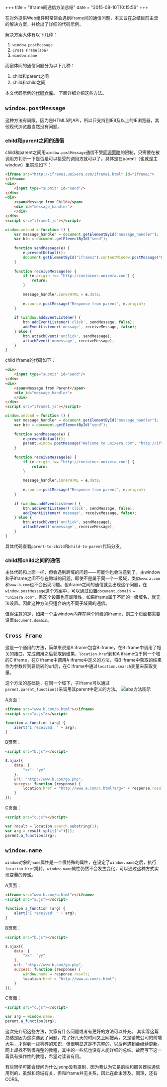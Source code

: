 +++
title  = "iframe间通信方法总结"
date = "2015-08-10T10:15:56"
+++


在对外提供Web组件时常常会遇到iframe间的通信问题，本文旨在总结目前主流的解决方案，并给出了详细的代码示例。

解决方案大体有以下几种：

1. `window.postMessage`
2. `Cross Frame(aba)`
3. `window.name`

而窗体间的通信问题分为以下几种：

1. child和parent之间
2. child和child之间

本文代码示例的[代码仓库](https://github.com/lovelock/cross-iframe-communication-exmaple.git)。
下面详细介绍这些方法。

## `window.postMessage`

这种方法有局限，因为是HTML5的API，所以只支持到IE8及以上的IE浏览器，其他现代浏览器当然没有问题。

### child和parent之间的通信

child和parent之间用`window.postMessage`通信不受[同源策略](https://developer.mozilla.org/en-US/docs/Web/Security/Same-origin_policy)的限制，只需要在被调用方判断一下是否是可以接受的调用方就可以了。具体是在parent（也就是主window）里实现如下：

```html
<iframe src="http://iframe1.unixera.com/iframe1.html" id="iframe1">
</iframe>
<div>
    <input type="submit" id="send"/>
</div>
<div>
    <span>Message from Child</span>
    <div id="message_handler">
    </div>
</div>
<script src="iframe1.js"></script>
```

```javascript
window.onload = function () {
    var message_handler = document.getElementById("message_handler");
    var btn = document.getElementById("send");
    
    function sendMessage(e) {
        e.preventDefault();
        document.getElementById("iframe1").contentWindow.postMessage("Welcome to unixera.com", "http://iframe1.unixera.com");
    }
    
    function receiveMessage(e) {
        if (e.origin !== "http://container.unixera.com") {
            return;
        }
        
        message_handler.innerHTML = e.data;
        
        e.source.postMessage("Response from parent", e.origin);
    }
    
    if (window.addEventListener) {
        btn.addEventListener('click', sendMessage, false);
        addEventListener('message', receiveMessage, false);
    } else {
        btn.attachEvent('onclick', sendMessage);
        attachEvent('onmessage', receiveMessage);
    }
}
```

child iframe的代码如下：

```html
<div>
    <input type="submit" id="send"/>
</div>
<div>
    <span>Message from Parent</span>
    <div id="message_handler">
    </div>
</div>
<script src="iframe1.js"></script>
```

```javascript
window.onload = function () {
    var message_handler = document.getElementById("message_handler");
    var btn = document.getElementById("send");
    
    function sendMessage(e) {
        e.preventDefault();
        parent.window.postMessage("Welcome to unixera.com", "http://iframe1.unixera.com");
    }
    
    function receiveMessage(e) {
        if (e.origin !== "http://container.unixera.com") {
            return;
        }
        
        message_handler.innerHTML = e.data;
        
        e.source.postMessage("Response from parent", e.origin);
    }
    
    if (window.addEventListener) {
        btn.addEventListener('click', sendMessage, false);
        addEventListener('message', receiveMessage, false);
    } else {
        btn.attachEvent('onclick', sendMessage);
        attachEvent('onmessage', receiveMessage);
    }
}
```

具体代码查看`parent-to-child`和`child-to-parent`代码分支。

### child和child之间的通信

主体代码和上面一样，但会遇到跨域的问题——可能你也会注意到了，主window和子iframe之间不存在跨域的问题，即使不是属于同一个一级域，类似`www.a.com`和`www.b.com`也不会出现问题。但iframe之间的通信就会出现这个问题，在`window.postMessage`这个方案中，可以通过设置`document.domain = "unixera.com"`，但这个设置也有局限性，如果iframe属于不同的一级域名，就无法设置。因此这种方法只适合站内不同子域间的通信。

值得注意的是，如果一个主window内存在两个同级的iframe，则三个页面都需要设置`document.domain`。

## `Cross Frame`

这是一个通用的方法，简单来说是A iframe包含B iframe，在B iframe中调用了相关的接口，完成调用之后获取到结果，`location.href`到和A iframe位于同一个域的C iframe，在C iframe中调用A iframe中定义的方法，将B iframe中获取的结果作为参数传到要跳转的url后，在C iframe中通过`location.search`变量来获取变量。

这个方法的基础是，在同一个域下，子iframe可以通过`parent.parent_function()`来调用其parent中定义的方法。
![aba方法图示](http://7xn2pe.com1.z0.glb.clouddn.com/iframe.png)

A页面：

```html
<iframe src="www.b.com/b.html"></iframe>
<script src="a.js"></script>
```

```javascript
function a_function (arg) {
    alert("I received: " + arg);
}
```

B页面：

```html
<script src="b.js"></script>
```

```javascript
$.ajax({
    data: {
        "xx": "yy"
    },
    url: "http://www.b.com/go.php",
    success: function (response) {
        location.href = "http://www.a.com/c.html?arg=" + response.result;
    }
});
```

C页面：

```html
<script src="c.js"></script>
```

```javascript
var result = location.search.substring(1);
var arg = result.split("=")[1];
parent.a_function(arg);
```

## `window.name`

`window`对象的`name`属性是一个很特殊的属性，在设定了`window.name`之后，执行`location.href`跳转，`window.name`属性仍然不会发生变化，可以通过这种方式实现变量的传递。

A页面：

```html
<iframe src="www.b.com/b.html"></iframe>
<script src="a.js"></script>
```

```javascript
function a_function (arg) {
    alert("I received: " + arg);
}
```

B页面：

```html
<script src="b.js"></script>
```

```javascript
$.ajax({
    data: {
        "xx": "yy"
    },
    url: "http://www.b.com/go.php",
    success: function (response) {
        window.name = response.result;
        location.href = "http://www.a.com/c.html";
    }
});
```

C页面：

```html
<script src="c.js"></script>
```

```javascript
var arg = window.name;
parent.a_function(arg);
```

这次先介绍这些方法，大家有什么问题或者有更好的方法可以补充。
其实写这篇总结是因为这次遇到了问题，花了好几天的时间又上网搜索，又是请教公司的前端大牛，才得到一些零碎的知识，但很明显这是不完整的，以后再遇到会继续更新。网上却找不到很完整的教程，其中的一些坑也没有人能详细的总结。故而写下这一篇具有操作性的教程，希望对读者有用。

有些同学可能会疑问为什么jsonp没有提到，因为我认为它是前端和服务器端通信用到的，虽然和跨域有关，但和iframe并无关系，因此在此未涉及。同理，还有CORS。
